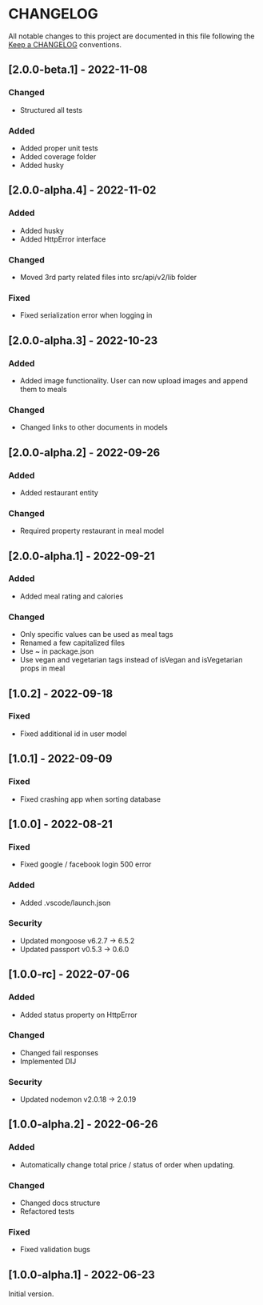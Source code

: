 # CHANGELOG

All notable changes to this project are documented in this file following the [Keep a CHANGELOG](https://keepachangelog.com/en/1.0.0/) conventions.

## [2.0.0-beta.1] - 2022-11-08

### Changed

- Structured all tests

### Added

- Added proper unit tests
- Added coverage folder
- Added husky

## [2.0.0-alpha.4] - 2022-11-02

### Added

- Added husky
- Added HttpError interface

### Changed

- Moved 3rd party related files into src/api/v2/lib folder

### Fixed

- Fixed serialization error when logging in

## [2.0.0-alpha.3] - 2022-10-23

### Added

- Added image functionality. User can now upload images and append them to meals

### Changed

- Changed links to other documents in models

## [2.0.0-alpha.2] - 2022-09-26

### Added

- Added restaurant entity

### Changed

- Required property restaurant in meal model

## [2.0.0-alpha.1] - 2022-09-21

### Added

- Added meal rating and calories

### Changed

- Only specific values can be used as meal tags
- Renamed a few capitalized files
- Use ~ in package.json
- Use vegan and vegetarian tags instead of isVegan and isVegetarian props in meal

## [1.0.2] - 2022-09-18

### Fixed

- Fixed additional id in user model

## [1.0.1] - 2022-09-09

### Fixed

- Fixed crashing app when sorting database

## [1.0.0] - 2022-08-21

### Fixed

- Fixed google / facebook login 500 error

### Added

- Added .vscode/launch.json

### Security

- Updated mongoose v6.2.7 &rarr; 6.5.2
- Updated passport v0.5.3 &rarr; 0.6.0

## [1.0.0-rc] - 2022-07-06

### Added

- Added status property on HttpError

### Changed

- Changed fail responses
- Implemented DIJ

### Security

- Updated nodemon v2.0.18 &rarr; 2.0.19

## [1.0.0-alpha.2] - 2022-06-26

### Added

- Automatically change total price / status of order when updating.

### Changed

- Changed docs structure
- Refactored tests

### Fixed

- Fixed validation bugs

## [1.0.0-alpha.1] - 2022-06-23

Initial version.
